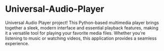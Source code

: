 # Universal-Audio-Player
Universal Audio Player project! This Python-based multimedia player brings together a sleek, modern interface and essential playback features, making it a versatile tool for playing your favorite media files. Whether you're listening to music or watching videos, this application provides a seamless experience.

